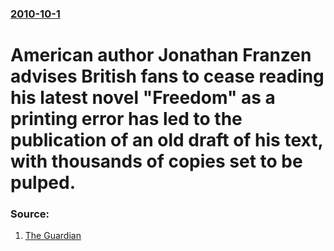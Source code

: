 ### [2010-10-1](/news/2010/10/1/index.md)

# American author Jonathan Franzen advises British fans to cease reading his latest novel "Freedom" as a printing error has led to the publication of an old draft of his text, with thousands of copies set to be pulped. 




### Source:

1. [The Guardian](http://www.guardian.co.uk/books/2010/oct/01/jonathan-franzen-book-pulped)
